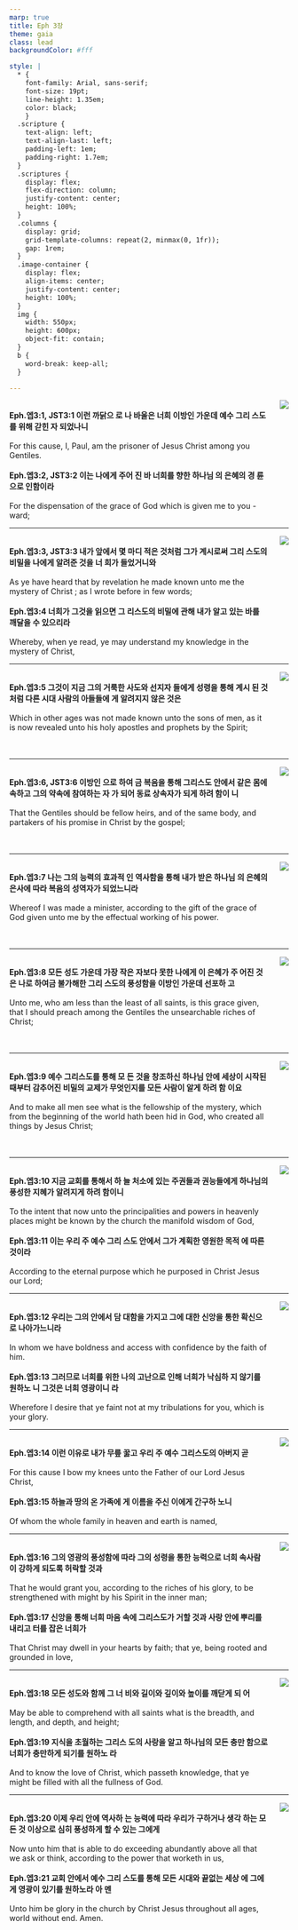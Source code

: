 ```yaml
---
marp: true
title: Eph 3장
theme: gaia
class: lead
backgroundColor: #fff

style: |
  * {
    font-family: Arial, sans-serif;
    font-size: 19pt;
    line-height: 1.35em;
    color: black;
    }
  .scripture {
    text-align: left;
    text-align-last: left;
    padding-left: 1em;
    padding-right: 1.7em;
  }
  .scriptures {
    display: flex;
    flex-direction: column;
    justify-content: center;
    height: 100%;
  }
  .columns {
    display: grid;
    grid-template-columns: repeat(2, minmax(0, 1fr));
    gap: 1rem;
  }
  .image-container {
    display: flex;
    align-items: center;
    justify-content: center;
    height: 100%;
  }
  img {
    width: 550px;
    height: 600px;
    object-fit: contain;
  }
  b {
    word-break: keep-all;
  }

---
```


<div class="columns">
  <div class="scriptures">
    <br>
    <div class="scripture">
      <b>Eph.엡3:1, JST3:1 이런 까닭으 로 나 바울은 너희 이방인 가운데 예수 그리 스도를 위해 갇힌 자 되었나니 
      </b>
    </div>
    <br>
    <div class="scripture">For this cause, I, Paul, am the prisoner of Jesus Christ among you Gentiles. 
    </div>
    <br>
    <div class="scripture">
      <b>Eph.엡3:2, JST3:2 이는 나에게 주어 진 바 너희를 향한 하나님 의 은혜의 경 륜으로 인함이라 
      </b>
    </div>
    <br>
    <div class="scripture">For the dispensation of the grace of God which is given me to you -ward; 
    </div>         
  </div>
  <div class="image-container">
    <img src='../../pictures/picture_178.jpg'>
  </div>
</div>

---

<div class="columns">
  <div class="scriptures">
    <br>
    <div class="scripture">
      <b>Eph.엡3:3, JST3:3 내가 앞에서 몇 마디 적은 것처럼 그가 계시로써 그리 스도의 비밀을 나에게 알려준 것을 너 희가 들었거니와 
      </b>
    </div>
    <br>
    <div class="scripture">As ye have heard that by revelation he made known unto me the mystery of Christ ; as I wrote before in few words; 
    </div>
    <br>
    <div class="scripture">
      <b>Eph.엡3:4 너희가 그것을 읽으면 그 리스도의 비밀에 관해 내가 알고 있는 바를 깨달을 수 있으리라 
      </b>
    </div>
    <br>
    <div class="scripture">Whereby, when ye read, ye may understand my knowledge in the mystery of Christ, 
    </div>         
  </div>
  <div class="image-container">
    <img src='../../pictures/picture_118.jpg'>
  </div>
</div>

---

<div class="columns">
  <div class="scriptures">
    <br>
    <div class="scripture">
      <b>Eph.엡3:5 그것이 지금 그의 거룩한 사도와 선지자 들에게 성령을 통해 계시 된 것처럼 다른 시대 사람의 아들들에 게 알려지지 않은 것은 
      </b>
    </div>
    <br>
    <div class="scripture">Which in other ages was not made known unto the sons of men, as it is now revealed unto his holy apostles and prophets by the Spirit; 
    </div>
    <br>
    <div class="scripture">
      <b>
      </b>
    </div>
    <br>
    <div class="scripture">
    </div>         
  </div>
  <div class="image-container">
    <img src='../../pictures/picture_42.jpg'>
  </div>
</div>

---

<div class="columns">
  <div class="scriptures">
    <br>
    <div class="scripture">
      <b>Eph.엡3:6, JST3:6 이방인 으로 하여 금 복음을 통해 그리스도 안에서 같은 몸에 속하고 그의 약속에 참여하는 자 가 되어 동료 상속자가 되게 하려 함이 니 
      </b>
    </div>
    <br>
    <div class="scripture">That the Gentiles should be fellow heirs, and of the same body, and partakers of his promise in Christ by the gospel; 
    </div>
    <br>
    <div class="scripture">
      <b>
      </b>
    </div>
    <br>
    <div class="scripture">
    </div>         
  </div>
  <div class="image-container">
    <img src='../../pictures/picture_98.jpg'>
  </div>
</div>

---

<div class="columns">
  <div class="scriptures">
    <br>
    <div class="scripture">
      <b>Eph.엡3:7 나는 그의 능력의 효과적 인 역사함을 통해 내가 받은 하나님 의 은혜의 은사에 따라 복음의 성역자가 되었느니라 
      </b>
    </div>
    <br>
    <div class="scripture">Whereof I was made a minister, according to the gift of the grace of God given unto me by the effectual working of his power. 
    </div>
    <br>
    <div class="scripture">
      <b>
      </b>
    </div>
    <br>
    <div class="scripture">
    </div>         
  </div>
  <div class="image-container">
    <img src='../../pictures/picture_142.jpg'>
  </div>
</div>

---

<div class="columns">
  <div class="scriptures">
    <br>
    <div class="scripture">
      <b>Eph.엡3:8 모든 성도 가운데 가장 작은 자보다 못한 나에게 이 은혜가 주 어진 것은 나로 하여금 불가해한 그리 스도의 풍성함을 이방인 가운데 선포하 고 
      </b>
    </div>
    <br>
    <div class="scripture">Unto me, who am less than the least of all saints, is this grace given, that I should preach among the Gentiles the unsearchable riches of Christ; 
    </div>
    <br>
    <div class="scripture">
      <b>
      </b>
    </div>
    <br>
    <div class="scripture">
    </div>         
  </div>
  <div class="image-container">
    <img src='../../pictures/picture_53.jpg'>
  </div>
</div>

---

<div class="columns">
  <div class="scriptures">
    <br>
    <div class="scripture">
      <b>Eph.엡3:9 예수 그리스도를 통해 모 든 것을 창조하신 하나님 안에 세상이 시작된 때부터 감추어진 비밀의 교제가 무엇인지를 모든 사람이 알게 하려 함 이요 
      </b>
    </div>
    <br>
    <div class="scripture">And to make all men see what is the fellowship of the mystery, which from the beginning of the world hath been hid in God, who created all things by Jesus Christ; 
    </div>
    <br>
    <div class="scripture">
      <b>
      </b>
    </div>
    <br>
    <div class="scripture">
    </div>         
  </div>
  <div class="image-container">
    <img src='../../pictures/picture_19.jpg'>
  </div>
</div>

---

<div class="columns">
  <div class="scriptures">
    <br>
    <div class="scripture">
      <b>Eph.엡3:10 지금 교회를 통해서 하 늘 처소에 있는 주권들과 권능들에게 하나님의 풍성한 지혜가 알려지게 하려 함이니 
      </b>
    </div>
    <br>
    <div class="scripture">To the intent that now unto the principalities and powers in heavenly places might be known by the church the manifold wisdom of God, 
    </div>
    <br>
    <div class="scripture">
      <b>Eph.엡3:11 이는 우리 주 예수 그리 스도 안에서 그가 계획한 영원한 목적 에 따른 것이라 
      </b>
    </div>
    <br>
    <div class="scripture">According to the eternal purpose which he purposed in Christ Jesus our Lord; 
    </div>         
  </div>
  <div class="image-container">
    <img src='../../pictures/picture_88.jpg'>
  </div>
</div>

---

<div class="columns">
  <div class="scriptures">
    <br>
    <div class="scripture">
      <b>Eph.엡3:12 우리는 그의 안에서 담 대함을 가지고 그에 대한 신앙을 통한 확신으로 나아가느니라 
      </b>
    </div>
    <br>
    <div class="scripture">In whom we have boldness and access with confidence by the faith of him. 
    </div>
    <br>
    <div class="scripture">
      <b>Eph.엡3:13 그러므로 너희를 위한 나의 고난으로 인해 너희가 낙심하 지 않기를 원하노 니 그것은 너희 영광이니 라 
      </b>
    </div>
    <br>
    <div class="scripture">Wherefore I desire that ye faint not at my tribulations for you, which is your glory. 
    </div>         
  </div>
  <div class="image-container">
    <img src='../../pictures/picture_66.jpg'>
  </div>
</div>

---

<div class="columns">
  <div class="scriptures">
    <br>
    <div class="scripture">
      <b>Eph.엡3:14 이런 이유로 내가 무릎 꿇고 우리 주 예수 그리스도의 아버지 곧 
      </b>
    </div>
    <br>
    <div class="scripture">For this cause I bow my knees unto the Father of our Lord Jesus Christ, 
    </div>
    <br>
    <div class="scripture">
      <b>Eph.엡3:15 하늘과 땅의 온 가족에 게 이름을 주신 이에게 간구하 노니 
      </b>
    </div>
    <br>
    <div class="scripture">Of whom the whole family in heaven and earth is named, 
    </div>         
  </div>
  <div class="image-container">
    <img src='../../pictures/picture_3.jpg'>
  </div>
</div>

---

<div class="columns">
  <div class="scriptures">
    <br>
    <div class="scripture">
      <b>Eph.엡3:16 그의 영광의 풍성함에 따라 그의 성령을 통한 능력으로 너희 속사람 이 강하게 되도록 허락할 것과 
      </b>
    </div>
    <br>
    <div class="scripture">That he would grant you, according to the riches of his glory, to be strengthened with might by his Spirit in the inner man; 
    </div>
    <br>
    <div class="scripture">
      <b>Eph.엡3:17 신앙을 통해 너희 마음 속에 그리스도가 거할 것과 사랑 안에 뿌리를 내리고 터를 잡은 너희가 
      </b>
    </div>
    <br>
    <div class="scripture">That Christ may dwell in your hearts by faith; that ye, being rooted and grounded in love, 
    </div>         
  </div>
  <div class="image-container">
    <img src='../../pictures/picture_145.jpg'>
  </div>
</div>

---

<div class="columns">
  <div class="scriptures">
    <br>
    <div class="scripture">
      <b>Eph.엡3:18 모든 성도와 함께 그 너 비와 길이와 깊이와 높이를 깨닫게 되 어 
      </b>
    </div>
    <br>
    <div class="scripture">May be able to comprehend with all saints what is the breadth, and length, and depth, and height; 
    </div>
    <br>
    <div class="scripture">
      <b>Eph.엡3:19 지식을 초월하는 그리스 도의 사랑을 알고 하나님의 모든 충만 함으로 너희가 충만하게 되기를 원하노 라 
      </b>
    </div>
    <br>
    <div class="scripture">And to know the love of Christ, which passeth knowledge, that ye might be filled with all the fullness of God. 
    </div>         
  </div>
  <div class="image-container">
    <img src='../../pictures/picture_117.jpg'>
  </div>
</div>

---

<div class="columns">
  <div class="scriptures">
    <br>
    <div class="scripture">
      <b>Eph.엡3:20 이제 우리 안에 역사하 는 능력에 따라 우리가 구하거나 생각 하는 모든 것 이상으로 심히 풍성하게 할 수 있는 그에게 
      </b>
    </div>
    <br>
    <div class="scripture">Now unto him that is able to do exceeding abundantly above all that we ask or think, according to the power that worketh in us, 
    </div>
    <br>
    <div class="scripture">
      <b>Eph.엡3:21 교회 안에서 예수 그리 스도를 통해 모든 시대와 끝없는 세상 에 그에게 영광이 있기를 원하노라 아 멘 
      </b>
    </div>
    <br>
    <div class="scripture">Unto him be glory in the church by Christ Jesus throughout all ages, world without end. Amen.
    </div>         
  </div>
  <div class="image-container">
    <img src='../../pictures/picture_9.jpg'>
  </div>
</div>

